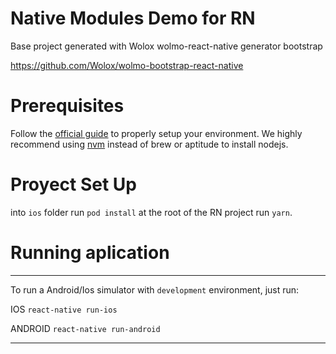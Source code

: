 Native Modules Demo for RN
====================================

Base project generated with Wolox wolmo-react-native generator bootstrap

https://github.com/Wolox/wolmo-bootstrap-react-native


# Prerequisites

Follow the [official guide](https://facebook.github.io/react-native/docs/getting-started.html) to properly setup your environment.
We highly recommend using [nvm](https://github.com/creationix/nvm) instead of brew or aptitude to install nodejs.


# Proyect Set Up

into `ios` folder run `pod install`
at the root of the RN project run `yarn`.

# Running aplication

--------------------
To run a Android/Ios simulator with `development` environment, just run:

IOS
`react-native run-ios`

ANDROID
`react-native run-android`

--------------------
